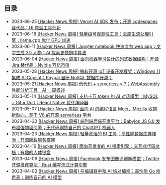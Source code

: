 ## 目录

- 2023-06-25 [[Hacker News 周报]  Vercel AI SDK 发布；开源 codespaces 替代品；UI 原型工具创新](./2023Q2/2023-06-Hacker-News.md) 
- 2023-06-18 [[Hacker News 周报] 轻量级可观测性工具；云原生流处理引擎；llama.cpp 优化 GPU 加速](./2023Q2/2023-06-Hacker-News.md) 
- 2023-06-11 [[Hacker News 周报] Jupyter notebook 快速变为 web app；文字生成 3D 人物；AI 探索更快排序算法](./2023Q2/2023-06-Hacker-News.md) 
- 2023-06-04 [[Hacker News 周报] 面向机器学习设计的列式数据结构；开源 Jira 替代品；Nvidia 万亿市值](./2023Q2/2023-06-Hacker-News.md) 
- 2023-05-28 [[Hacker News 周报] 微软开源 IoT 设备开发框架；Windows 11 集成 AI Copilot；Paypal 自研 NoSQL 数据库开源；](./2023Q2/2023-05-Hacker-News.md) 
- 2023-05-21 [[Hacker News 周报] 低代码 + serverless = ?；WebAssembly 性能分析工具；AI 一周概述](./2023Q2/2023-05-Hacker-News.md) 
- 2023-05-14 [[Hacker News 周报] 支持十万 token 的 AI 对话模型；MySQL + Git = Dolt；React Native 优化编译器](./2023Q2/2023-05-Hacker-News.md) 
- 2023-05-07 [[Hacker News 周报] 面向 AI 的编程语言 Mojo、Mozilla 收购新动向、基于 V8 的开源 serverless 平台](./2023Q2/2023-05-Hacker-News.md) 
- 2023-04-30 [[Hacker News 周报] 端到端后端开发平台；Babylon.JS 6.0 发布超强物理引擎；无代码训练自己的 ChatGPT 机器人](./2023Q2/2023-04-Hacker-News.md) 
- 2023-04-23 [[Hacker News 周报] 轻量灵活的 BI 工具；高性能数据库连接池；开源函数服务框架](./2023Q2/2023-04-Hacker-News.md) 
- 2023-04-16 [[Hacker News 周报] 面向开发者的 AI 搜索引擎；交互式代码文档；有趣的人体键盘](./2023Q2/2023-04-Hacker-News.md) 
- 2023-04-09 [[Hacker News 周报] Facebook 发布图像识别新模型；Twitter 开源推荐算法；Rust 编写流式计算引擎](./2023Q2/2023-04-Hacker-News.md) 
- 2023-04-02 [[Hacker News 周报] 在编辑器中和 AI 结对编程；高性能 Go 哈希表；训练自己的 AI 模型](./2023Q2/2023-04-Hacker-News.md) 
